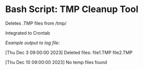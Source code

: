 <h1>Bash Script: TMP Cleanup Tool</h1>

Deletes .TMP files from /tmp/

Integrated to Crontab

_Example output to log file:_

[Thu Dec 3 09:00:00 2023] Deleted files: file1.TMP file2.TMP

[Thu Dec 10 09:00:00 2023] No temp files found
